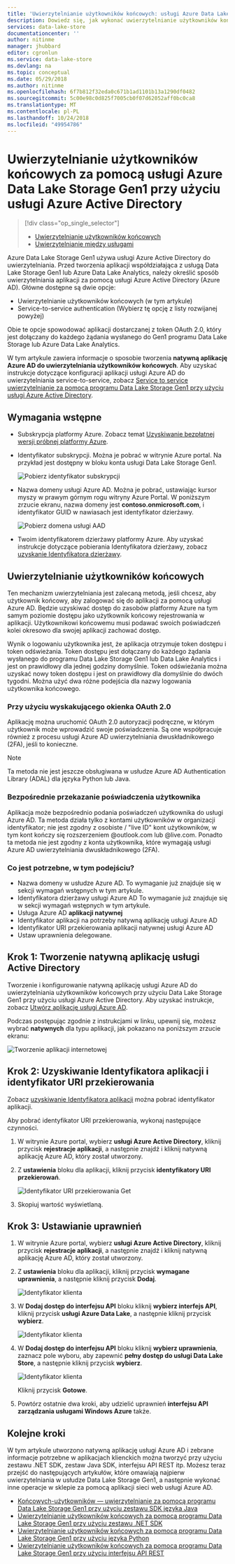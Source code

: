 ```yaml
---
title: 'Uwierzytelnianie użytkowników końcowych: usługi Azure Data Lake magazynu Gen1 za pomocą usługi Azure Active Directory | Dokumentacja firmy Microsoft'
description: Dowiedz się, jak wykonać uwierzytelnianie użytkowników końcowych za pomocą usługi Azure Data Lake Storage Gen1 przy użyciu usługi Azure Active Directory
services: data-lake-store
documentationcenter: ''
author: nitinme
manager: jhubbard
editor: cgronlun
ms.service: data-lake-store
ms.devlang: na
ms.topic: conceptual
ms.date: 05/29/2018
ms.author: nitinme
ms.openlocfilehash: 6f7b812f32eda0c671b1ad1101b13a1290df0482
ms.sourcegitcommit: 5c00e98c0d825f7005cb0f07d62052aff0bc0ca8
ms.translationtype: MT
ms.contentlocale: pl-PL
ms.lasthandoff: 10/24/2018
ms.locfileid: "49954786"
---
```

# <a name="end-user-authentication-with-azure-data-lake-storage-gen1-using-azure-active-directory"></a>Uwierzytelnianie użytkowników końcowych za pomocą usługi Azure Data Lake Storage Gen1 przy użyciu usługi Azure Active Directory
> [!div class="op_single_selector"]
> * [Uwierzytelnianie użytkowników końcowych](data-lake-store-end-user-authenticate-using-active-directory.md)
> * [Uwierzytelnianie między usługami](data-lake-store-service-to-service-authenticate-using-active-directory.md)
> 
> 

Azure Data Lake Storage Gen1 używa usługi Azure Active Directory do uwierzytelniania. Przed tworzenia aplikacji współdziałająca z usługą Data Lake Storage Gen1 lub Azure Data Lake Analytics, należy określić sposób uwierzytelniania aplikacji za pomocą usługi Azure Active Directory (Azure AD). Główne dostępne są dwie opcje:

* Uwierzytelnianie użytkowników końcowych (w tym artykule)
* Service-to-service authentication (Wybierz tę opcję z listy rozwijanej powyżej)

Obie te opcje spowodować aplikacji dostarczanej z token OAuth 2.0, który jest dołączany do każdego żądania wysłanego do Gen1 programu Data Lake Storage lub Azure Data Lake Analytics.

W tym artykule zawiera informacje o sposobie tworzenia **natywną aplikację Azure AD do uwierzytelniania użytkowników końcowych**. Aby uzyskać instrukcje dotyczące konfiguracji aplikacji usługi Azure AD do uwierzytelniania service-to-service, zobacz [Service to service uwierzytelnianie za pomocą programu Data Lake Storage Gen1 przy użyciu usługi Azure Active Directory](data-lake-store-authenticate-using-active-directory.md).

## <a name="prerequisites"></a>Wymagania wstępne
* Subskrypcja platformy Azure. Zobacz temat [Uzyskiwanie bezpłatnej wersji próbnej platformy Azure](https://azure.microsoft.com/pricing/free-trial/).

* Identyfikator subskrypcji. Można je pobrać w witrynie Azure portal. Na przykład jest dostępny w bloku konta usługi Data Lake Storage Gen1.
  
    ![Pobierz identyfikator subskrypcji](./media/data-lake-store-end-user-authenticate-using-active-directory/get-subscription-id.png)

* Nazwa domeny usługi Azure AD. Można je pobrać, ustawiając kursor myszy w prawym górnym rogu witryny Azure Portal. W poniższym zrzucie ekranu, nazwa domeny jest **contoso.onmicrosoft.com**, i identyfikator GUID w nawiasach jest identyfikator dzierżawy. 
  
    ![Pobierz domena usługi AAD](./media/data-lake-store-end-user-authenticate-using-active-directory/get-aad-domain.png)

* Twoim identyfikatorem dzierżawy platformy Azure. Aby uzyskać instrukcje dotyczące pobierania Identyfikatora dzierżawy, zobacz [uzyskanie Identyfikatora dzierżawy](../active-directory/develop/howto-create-service-principal-portal.md#get-tenant-id).

## <a name="end-user-authentication"></a>Uwierzytelnianie użytkowników końcowych
Ten mechanizm uwierzytelniania jest zalecaną metodą, jeśli chcesz, aby użytkownik końcowy, aby zalogować się do aplikacji za pomocą usługi Azure AD. Będzie uzyskiwać dostęp do zasobów platformy Azure na tym samym poziomie dostępu jako użytkownik końcowy rejestrowania w aplikacji. Użytkownikowi końcowemu musi podawać swoich poświadczeń kolei okresowo dla swojej aplikacji zachować dostęp.

Wynik o logowaniu użytkownika jest, że aplikacja otrzymuje token dostępu i token odświeżania. Token dostępu jest dołączany do każdego żądania wysłanego do programu Data Lake Storage Gen1 lub Data Lake Analytics i jest on prawidłowy dla jednej godziny domyślnie. Token odświeżania można uzyskać nowy token dostępu i jest on prawidłowy dla domyślnie do dwóch tygodni. Można użyć dwa różne podejścia dla nazwy logowania użytkownika końcowego.

### <a name="using-the-oauth-20-pop-up"></a>Przy użyciu wyskakującego okienka OAuth 2.0
Aplikację można uruchomić OAuth 2.0 autoryzacji podręczne, w którym użytkownik może wprowadzić swoje poświadczenia. Są one współpracuje również z procesu usługi Azure AD uwierzytelniania dwuskładnikowego (2FA), jeśli to konieczne. 

> [!NOTE]
> Ta metoda nie jest jeszcze obsługiwana w usłudze Azure AD Authentication Library (ADAL) dla języka Python lub Java.
> 
> 

### <a name="directly-passing-in-user-credentials"></a>Bezpośrednie przekazanie poświadczenia użytkownika
Aplikacja może bezpośrednio podania poświadczeń użytkownika do usługi Azure AD. Ta metoda działa tylko z kontami użytkowników w organizacji identyfikator; nie jest zgodny z osobiste / "live ID" kont użytkowników, w tym kont kończy się rozszerzeniem @outlook.com lub @live.com. Ponadto ta metoda nie jest zgodny z konta użytkownika, które wymagają usługi Azure AD uwierzytelniania dwuskładnikowego (2FA).

### <a name="what-do-i-need-for-this-approach"></a>Co jest potrzebne, w tym podejściu?
* Nazwa domeny w usłudze Azure AD. To wymaganie już znajduje się w sekcji wymagań wstępnych w tym artykule.
* Identyfikatora dzierżawy usługi Azure AD To wymaganie już znajduje się w sekcji wymagań wstępnych w tym artykule.
* Usługa Azure AD **aplikacji natywnej**
* Identyfikator aplikacji na potrzeby natywną aplikację usługi Azure AD
* Identyfikator URI przekierowania aplikacji natywnej usługi Azure AD
* Ustaw uprawnienia delegowane.


## <a name="step-1-create-an-active-directory-native-application"></a>Krok 1: Tworzenie natywną aplikację usługi Active Directory

Tworzenie i konfigurowanie natywną aplikację usługi Azure AD do uwierzytelniania użytkowników końcowych przy użyciu Data Lake Storage Gen1 przy użyciu usługi Azure Active Directory. Aby uzyskać instrukcje, zobacz [Utwórz aplikację usługi Azure AD](../active-directory/develop/howto-create-service-principal-portal.md).

Podczas postępując zgodnie z instrukcjami w linku, upewnij się, możesz wybrać **natywnych** dla typu aplikacji, jak pokazano na poniższym zrzucie ekranu:

![Tworzenie aplikacji internetowej](./media/data-lake-store-end-user-authenticate-using-active-directory/azure-active-directory-create-native-app.png "tworzenie natywnych aplikacji")

## <a name="step-2-get-application-id-and-redirect-uri"></a>Krok 2: Uzyskiwanie Identyfikatora aplikacji i identyfikator URI przekierowania

Zobacz [uzyskiwanie Identyfikatora aplikacji](../active-directory/develop/howto-create-service-principal-portal.md#get-application-id-and-authentication-key) można pobrać identyfikator aplikacji.

Aby pobrać identyfikator URI przekierowania, wykonaj następujące czynności.

1. W witrynie Azure portal, wybierz **usługi Azure Active Directory**, kliknij przycisk **rejestracje aplikacji**, a następnie znajdź i kliknij natywną aplikację Azure AD, który został utworzony.

2. Z **ustawienia** bloku dla aplikacji, kliknij przycisk **identyfikatory URI przekierowań**.

    ![Identyfikator URI przekierowania Get](./media/data-lake-store-end-user-authenticate-using-active-directory/azure-active-directory-redirect-uri.png)

3. Skopiuj wartość wyświetlaną.


## <a name="step-3-set-permissions"></a>Krok 3: Ustawianie uprawnień

1. W witrynie Azure portal, wybierz **usługi Azure Active Directory**, kliknij przycisk **rejestracje aplikacji**, a następnie znajdź i kliknij natywną aplikację Azure AD, który został utworzony.

2. Z **ustawienia** bloku dla aplikacji, kliknij przycisk **wymagane uprawnienia**, a następnie kliknij przycisk **Dodaj**.

    ![Identyfikator klienta](./media/data-lake-store-end-user-authenticate-using-active-directory/aad-end-user-auth-set-permission-1.png)

3. W **Dodaj dostęp do interfejsu API** bloku kliknij **wybierz interfejs API**, kliknij przycisk **usługi Azure Data Lake**, a następnie kliknij przycisk **wybierz**.

    ![Identyfikator klienta](./media/data-lake-store-end-user-authenticate-using-active-directory/aad-end-user-auth-set-permission-2.png)
 
4.  W **Dodaj dostęp do interfejsu API** bloku kliknij **wybierz uprawnienia**, zaznacz pole wyboru, aby zapewnić **pełny dostęp do usługi Data Lake Store**, a następnie kliknij przycisk **wybierz**.

    ![Identyfikator klienta](./media/data-lake-store-end-user-authenticate-using-active-directory/aad-end-user-auth-set-permission-3.png)

    Kliknij przycisk **Gotowe**.

5. Powtórz ostatnie dwa kroki, aby udzielić uprawnień **interfejsu API zarządzania usługami Windows Azure** także.
   
## <a name="next-steps"></a>Kolejne kroki
W tym artykule utworzono natywną aplikację usługi Azure AD i zebrane informacje potrzebne w aplikacjach klienckich można tworzyć przy użyciu zestawu .NET SDK, zestaw Java SDK, interfejsu API REST itp. Możesz teraz przejść do następujących artykułów, które omawiają najpierw uwierzytelniania w usłudze Data Lake Storage Gen1, a następnie wykonać inne operacje w sklepie za pomocą aplikacji sieci web usługi Azure AD.

* [Końcowych-użytkowników — uwierzytelnianie za pomocą programu Data Lake Storage Gen1 przy użyciu zestawu SDK języka Java](data-lake-store-end-user-authenticate-java-sdk.md)
* [Uwierzytelnianie użytkowników końcowych za pomocą programu Data Lake Storage Gen1 przy użyciu zestawu .NET SDK](data-lake-store-end-user-authenticate-net-sdk.md)
* [Uwierzytelnianie użytkowników końcowych za pomocą programu Data Lake Storage Gen1 przy użyciu języka Python](data-lake-store-end-user-authenticate-python.md)
* [Uwierzytelnianie użytkowników końcowych za pomocą programu Data Lake Storage Gen1 przy użyciu interfejsu API REST](data-lake-store-end-user-authenticate-rest-api.md)

